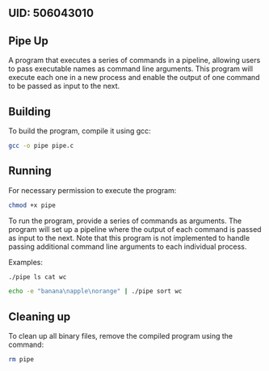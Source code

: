 ## UID: 506043010

## Pipe Up

A program that executes a series of commands in a pipeline, allowing users to pass executable names as command line arguments. This program will execute each one in a new process and enable the output of one command to be passed as input to the next.

## Building

To build the program, compile it using gcc:
```bash
gcc -o pipe pipe.c
```

## Running

For necessary permission to execute the program:
```bash
chmod +x pipe
```

To run the program, provide a series of commands as arguments. The program will set up a pipeline where the output of each command is passed as input to the next. Note that this program is not implemented to handle passing additional command line arguments to each individual process.

Examples:
```bash
./pipe ls cat wc

echo -e "banana\napple\norange" | ./pipe sort wc
```

## Cleaning up

To clean up all binary files, remove the compiled program using the command:
```bash
rm pipe
```
